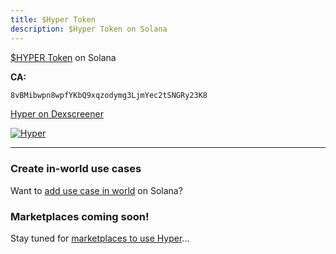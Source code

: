 ```yaml
---
title: $Hyper Token
description: $Hyper Token on Solana
---
```


[$HYPER Token](https://token.hyperfy.xyz/) on Solana

**CA:**
```sh frame="none"
8vBMibwpn8wpfYKbQ9xqzodymg3LjmYec2tSNGRy23K8

```


[Hyper on Dexscreener](https://dexscreener.com/solana/cs94de2znqtyxcftfdfpsejkphbdsvzevkhloykmx7ge)



[![Hyper](/assets/logoCircle.webp)](/assets/logoCircle.webp)


---

### Create in-world use cases
Want to [add use case in world](/resources/web3/#solana) on Solana?


### Marketplaces coming soon!
Stay tuned for [marketplaces to use Hyper](/resources/hosting/#hyperworldshost)...